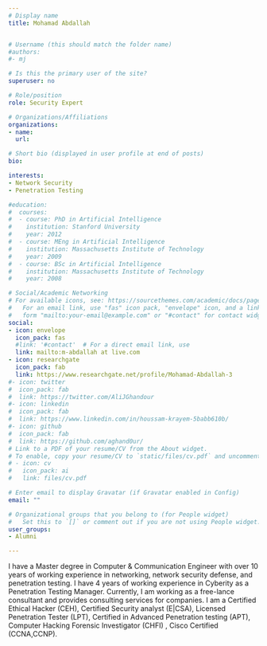 ```yaml
---
# Display name
title: Mohamad Abdallah


# Username (this should match the folder name)
#authors:
#- mj

# Is this the primary user of the site?
superuser: no

# Role/position
role: Security Expert

# Organizations/Affiliations
organizations:
- name:
  url:

# Short bio (displayed in user profile at end of posts)
bio:

interests:
- Network Security
- Penetration Testing

#education:
#  courses:
#  - course: PhD in Artificial Intelligence
#    institution: Stanford University
#    year: 2012
#  - course: MEng in Artificial Intelligence
#    institution: Massachusetts Institute of Technology
#    year: 2009
#  - course: BSc in Artificial Intelligence
#    institution: Massachusetts Institute of Technology
#    year: 2008

# Social/Academic Networking
# For available icons, see: https://sourcethemes.com/academic/docs/page-builder/#icons
#   For an email link, use "fas" icon pack, "envelope" icon, and a link in the
#   form "mailto:your-email@example.com" or "#contact" for contact widget.
social:
- icon: envelope
  icon_pack: fas
  #link: '#contact'  # For a direct email link, use
  link: mailto:m-abdallah at live.com
- icon: researchgate
  icon_pack: fab
  link: https://www.researchgate.net/profile/Mohamad-Abdallah-3
#- icon: twitter
#  icon_pack: fab
#  link: https://twitter.com/AliJGhandour
#- icon: linkedin
#  icon_pack: fab
#  link: https://www.linkedin.com/in/houssam-krayem-5babb610b/
#- icon: github
#  icon_pack: fab
#  link: https://github.com/aghand0ur/
# Link to a PDF of your resume/CV from the About widget.
# To enable, copy your resume/CV to `static/files/cv.pdf` and uncomment the lines below.
# - icon: cv
#   icon_pack: ai
#   link: files/cv.pdf

# Enter email to display Gravatar (if Gravatar enabled in Config)
email: ""

# Organizational groups that you belong to (for People widget)
#   Set this to `[]` or comment out if you are not using People widget.
user_groups:
- Alumni

---
```

I have a Master degree in Computer & Communication Engineer with over 10 years of working experience in networking, network security defense, and penetration testing. I have 4 years of working experience in Cyberity as a Penetration Testing Manager. Currently, I am working as a free-lance consultant and provides consulting services for companies. I am a Certified Ethical Hacker (CEH), Certified Security analyst (E|CSA), Licensed Penetration Tester (LPT), Certified in Advanced Penetration testing (APT), Computer Hacking Forensic Investigator (CHFI) , Cisco Certified (CCNA,CCNP).


